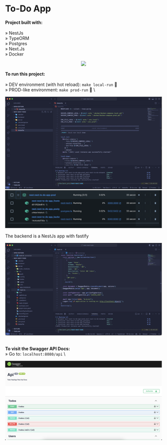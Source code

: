 # To-Do App

**Project built with:** \
\
» NestJs \
» TypeORM \
» Postgres \
» Next.Js \
» Docker

<div align='center'>
  <img src='/repo-assets/app.png'>
</div>

**To run this project:** \
\
» DEV environment (with hot reload): `make local-run` 🚀 \
» PROD-like environment: `make prod-run` 🚀 \

<div align='center'>
  <img src='/repo-assets/makefile.png'>
</div>

<div align='center'>
  <img src='/repo-assets/docker.png'>
</div>

The backend is a NestJs app with fastify
<br />

<div align='center'>
  <img src='/repo-assets/nest.png'>
</div>

\
**To visit the Swagger API Docs:** \
» Go to: `localhost:8080/api` \

<div align='center'>
  <img src='/repo-assets/swagger.png'>
</div>
